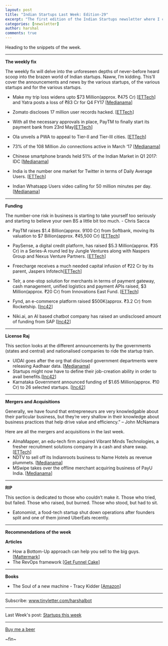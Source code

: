 ```yaml
---
layout: post
title: "Indian Startups Last Week: Edition-29"
excerpt: "The first edition of the Indian Startups newsletter where I curate the what went down in the ecosystem last week."
categories: [newsletter]
author: harshal
comments: true
---
```

Heading to the snippets of the week.

***

**The weekly fix**

The weekly fix will delve into the unforeseen depths of never-before heard scoop into the brazen world of Indian startups. Naww, I’m kidding. This’ll cover the announcements and news by the various startups, of the various startups and for the various startups. 

* Make my trip loss widens upto $73 Million(approx.  ₹475 Cr) [[ETTech](http://tech.economictimes.indiatimes.com/news/internet/makemytrips-march-quarter-net-loss-widens-upto-73-million/58759533)] and Yatra posts a loss of ₹83 Cr for Q4 FY17 [[Medianama]([[ETTech](http://tech.economictimes.indiatimes.com/news/internet/makemytrips-march-quarter-net-loss-widens-upto-73-million/58759533)] )] 

* Zomato discloses 17 million user records hacked. [[ETTech](http://tech.economictimes.indiatimes.com/news/internet/17-million-users-records-stolen-from-zomato-no-payment-info-compromised/58728901)]

* With all the necessary approvals in place, PayTM to finally start its payment bank from 23rd May[[ETTech](http://tech.economictimes.indiatimes.com/news/mobile/rbi-paperwork-done-paytm-payments-bank-will-open-on-may-23/58727724)]

* Ola unveils a PWA to appeal to Tier-II and Tier-III cities. [[ETTech](http://tech.economictimes.indiatimes.com/news/mobile/google-io-2017-ola-unveils-app-like-mobile-site-to-woo-consumers-from-small-towns/58725166)]
* 73% of the 108 Million Jio connections active in March ‘17 [[Medianama]([[ETTech](http://tech.economictimes.indiatimes.com/news/mobile/google-io-2017-ola-unveils-app-like-mobile-site-to-woo-consumers-from-small-towns/58725166)])]
* Chinese smartphone brands held 51% of the Indian Market in Q1 2017: IDC  [[Medianama](http://www.medianama.com/2017/05/223-idc-smartphone-shipments-q1-2017/)]
* India is the number one market for Twitter in terms of Daily Average Users. [[ETTech](http://tech.economictimes.indiatimes.com/news/internet/india-became-our-number-one-market-in-daily-users-twitters-new-india-director-taranjeet-singh/58606147)] 
* Indian Whatsapp Users video calling for 50 million minutes per day. [[Medianama](http://www.medianama.com/2017/05/223-indian-whatsapp-users-video-call-for-50-million-minutes-per-day/)]

***

**Funding**

The number-one risk in business is starting to take yourself too seriously and starting to believe your own BS a little bit too much. - Chris Sacca

* PayTM raises $1.4 Billion(approx.  9100 Cr) from Softbank, moving its valuation to $7 Billion(approx.  ₹45,500 Cr) [[ETTech](http://tech.economictimes.indiatimes.com/news/startups/paytm-raises-1-4bn-from-softbank-valuation-jumps-to-over-8bn/58733643)]

* PaySense, a digital credit platform, has raised $5.3 Million(approx. ₹35 Cr) in a Series-A round led by Jungle Ventures along with Naspers Group and Nexus Venture Partners.
[[ETTech](http://tech.economictimes.indiatimes.com/news/startups/fintech-co-paysense-gets-5-3m-in-series-a/58727862)]

* Freecharge receives a much needed capital infusion of ₹22 Cr by its parent, Jaspers Infotech[[ETTech](http://tech.economictimes.indiatimes.com/news/startups/fintech-co-paysense-gets-5-3m-in-series-a/58727862)] 

* Telr, a one-stop solution for merchants in terms of payment gateway, cash management, unified logistics and payment APIs raised, $3 Million(approx. ₹20 Cr) from Innovations East Fund. 
[[ETTech](http://tech.economictimes.indiatimes.com/news/startups/indian-fintech-statup-telr-raises-rs-20-cr-from-innovations-east-fund/58709493)]

* Fynd, an e-commerce platform raised $500K(approx. ₹3.2 Cr) from Rocketship. [[Inc42](https://inc42.com/buzz/fynd-funding/)]
* Niki.ai, an AI based chatbot company has raised an undisclosed amount of funding from SAP [[Inc42](https://inc42.com/buzz/niki-ai-funding-sap/)]

***

**License Raj**

This section looks at the different announcements by the governments (states and central) and nationalised companies to ride the startup train.

* UIDAI goes after the org that disclosed government departments were releasing Aadhaar data. [[Medianama](http://www.medianama.com/2017/05/223-uidai-cis-india-aadhaar/)]
* Startups might now have to define their job-creation ability in order to avail benefits.[[Inc42](https://inc42.com/buzz/startup-india-benefits/)]
* Karnataka Government announced funding of $1.65 Million(approx. ₹10 Cr) to 26 selected startups. [[Inc42](https://inc42.com/buzz/karnataka-government-infuses-1-65-mn-funds/)]





***

**Mergers and Acquisitions**

Generally, we have found that entrepreneurs are very knowledgable about their particular business, but they’re very shallow in their knowledge about business practices that help drive value and efficiency.” – John McNamara

Here are all the mergers and acquisitions in the last week.

* AlmaMapper, an edu-tech firm acquired Vibrant Minds Technologies, a fresher recruitment solutions company in a cash and share swap. [[ETTech](http://tech.economictimes.indiatimes.com/news/startups/edutech-firm-almamapper-acquires-vibrant-minds-technologies/58709664)]
* NDTV to sell off its Indianroots business to Name Hotels as revenue plummets. [[Medianama](http://www.medianama.com/2017/05/223-ndtv-indianroots/)]
* MSwipe takes over the offline merchant acquiring business of PayU India.  [[Medianama](https://inc42.com/buzz/mswipe-payu-india-partner/)]



***

**RIP**

This section is dedicated to those who couldn’t make it. Those who tried, but failed. Those who raised, but burned. Those who stood, but had to sit.

* Eatonomist, a food-tech startup shut down operations after founders split and one of them joined UberEats recently.

***

**Recommendations of the week**

**Articles**

* How a Bottom-Up approach can help you sell to the big guys. [[Mattermark](https://mattermark.com/bottom-approach-can-help-sell-big-guys/?utm_campaign=Mattermark%20Daily&utm_source=hs_email&utm_medium=email&utm_content=52076438&_hsenc=p2ANqtz-90n7qB7esUcO0D1kKlqOY7WOnjcXxm110V6A1e9Bgwi4McZHKYY3aKfjRx_cG7FjjylvNGB-qPgVdrg2YfPccOoUSV7Q&_hsmi=52076438)]
* The RevOps framework [[Get Funnel Cake](https://getfunnelcake.com/revenue-operations/?utm_campaign=Mattermark%20Daily&utm_source=hs_email&utm_medium=email&utm_content=52076438&_hsenc=p2ANqtz-_wpQ8XX0g07OKiaJZS1g2Inb8i9Cb8yxJY5CU8zU_rtcnzZNadZs_Rwfwlfmo2qpGQ8tQ06fryalKvQ1GGmCkvEOtEBA&_hsmi=52076438)]

***

**Books**

* The Soul of a new machine - Tracy Kidder [[Amazon](https://www.amazon.in/Soul-New-Machine-Tracy-Kidder/dp/0316491977/ref=as_li_ss_tl?ie=UTF8&qid=1495336312&sr=8-1&keywords=the+soul+of+a+new+machine&linkCode=ll1&tag=harshalbot-21&linkId=0ab194925c430c4c415dc4c8d7cbe362)]
 
***

Subscribe: www.tinyletter.com/harshalbot

***

Last Week's post: [Startups this week](https://www.reddit.com/r/india/comments/6b2fep/indian_startups_last_week_7th_to_14th_may/)

***

[Buy me a beer](https://www.instamojo.com/harshalbot/indian-startups-last-week-buy-me-a-beer/?ref=store)

~fin~